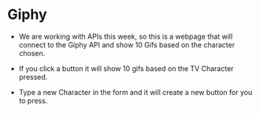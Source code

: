 # Giphy

- We are working with APIs this week, so this is a webpage that will connect to the Giphy API and show 10 Gifs based on the character chosen.

- If you click a button it will show 10 gifs based on the TV Character pressed.

- Type a new Character in the form and it will create a new button for you to press.
